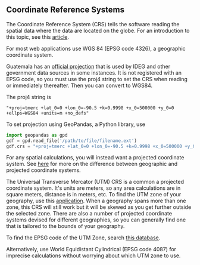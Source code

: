 ## Coordinate Reference Systems

The Coordinate Reference System (CRS) tells the software reading the spatial data where the data are located on the globe. For an introduction to this topic, see this [article](https://www.earthdatascience.org/courses/earth-analytics/spatial-data-r/intro-to-coordinate-reference-systems/).

For most web applications use WGS 84 (EPSG code 4326), a geographic coordinate system.

Guatemala has an [official projection](https://spatialreference.org/ref/sr-org/guatemala-gtm-42500/) that is used by IDEG and other government data sources in some instances. It is not registered with an EPSG code, so you must use the proj4 string to set the CRS when reading or immediately thereafter. Then you can convert to WGS84.

The proj4 string is 

````proj4
"+proj=tmerc +lat_0=0 +lon_0=-90.5 +k=0.9998 +x_0=500000 +y_0=0 +ellps=WGS84 +units=m +no_defs"
````

To set projection using GeoPandas, a Python library, use 

```python
import geopandas as gpd
gdf = gpd.read_file('/path/to/file/filename.ext')
gdf.crs = "+proj=tmerc +lat_0=0 +lon_0=-90.5 +k=0.9998 +x_0=500000 +y_0=0 +ellps=WGS84 +units=m +no_defs"
```

For any spatial calculations, you will instead want a projected coordinate system. See [here](https://www.earthdatascience.org/courses/use-data-open-source-python/intro-vector-data-python/spatial-data-vector-shapefiles/geographic-vs-projected-coordinate-reference-systems-python/) for more on the difference between geographic and projected coordinate systems.

The Universal Transverse Mercator (UTM) CRS is a common a projected coordinate system. It's units are meters, so any area calculations are in square meters, distance is in meters, etc. To find the UTM zone of your geography, use this [application](https://mangomap.com/robertyoung/maps/69585/what-utm-zone-am-i-in-#). When a geography spans more than one zone, this CRS will still work but it will be skewed as you get further outside the selected zone. There are also a number of projected coordinate systems devised for different geographies, so you can generally find one that is tailored to the bounds of your geography.

To find the EPSG code of the UTM Zone, search [this database](https://spatialreference.org/).

Alternatively, use World Equidistant Cylindrical (EPSG code 4087) for imprecise calculations without worrying about which UTM zone to use.
